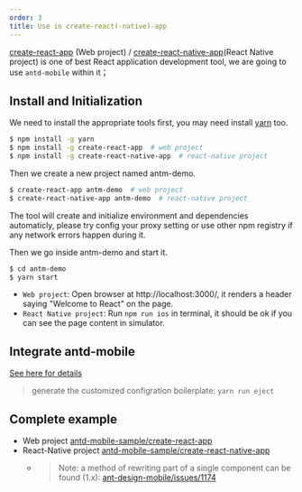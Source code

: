 ```yaml
---
order: 3
title: Use in create-react(-native)-app
---
```


[create-react-app](https://github.com/facebookincubator/create-react-app) (Web project) / [create-react-native-app](https://github.com/react-community/create-react-native-app)(React Native project) is one of best React application development tool, we are going to use `antd-mobile` within it；

## Install and Initialization

We need to install the appropriate tools first, you may need install [yarn](https://github.com/yarnpkg/yarn/) too.

```bash
$ npm install -g yarn
$ npm install -g create-react-app  # web project
$ npm install -g create-react-native-app  # react-native project
```

Then we create a new project named antm-demo.

```bash
$ create-react-app antm-demo  # web project
$ create-react-native-app antm-demo  # react-native project
```

The tool will create and initialize environment and dependencies automaticly, please try config your proxy setting or use other npm registry if any network errors happen during it.

Then we go inside antm-demo and start it.

```bash
$ cd antm-demo
$ yarn start
```

- `Web project`: Open browser at http://localhost:3000/, it renders a header saying "Welcome to React" on the page.
- `React Native project`: Run `npm run ios` in terminal, it should be ok if you can see the page content in simulator.

## Integrate antd-mobile

[See here for details](/docs/react/introduce#Getting-Started)

> generate the customized configration boilerplate: `yarn run eject`

## Complete example

- Web project [antd-mobile-sample/create-react-app](https://github.com/ant-design/antd-mobile-samples/tree/master/create-react-app)
- React-Native project [antd-mobile-sample/create-react-native-app](https://github.com/ant-design/antd-mobile-samples/tree/master/create-react-native-app)
    - > Note: a method of rewriting part of a single component can be found (1.x): [ant-design-mobile/issues/1174](https://github.com/ant-design/ant-design-mobile/issues/1174#issuecomment-295256831)
